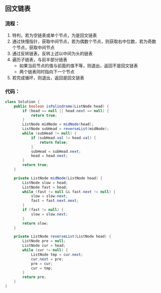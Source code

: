 ## 回文链表

### 流程：

1. 特判，若为空链表或单个节点，为是回文链表
2. 通过快慢指针，获取中间节点，若为偶数个节点，则获取右中位数，若为奇数个节点，获取中间节点
3. 通过反转链表，反转上述以中间为头的链表
4. 遍历子链表，与前半部分链表
   * 如果当前节点的值与前面的值不等，则退出，返回不是回文链表
   * 两个链表同时指向下一个节点
5. 若完成循环，则退出，返回是回文链表

### 代码：

~~~java
class Solution {
    public boolean isPalindrome(ListNode head) {
        if (head == null || head.next == null) {
            return true;
        }
        ListNode midNode = midNode(head);
        ListNode subHead = reverseList(midNode);
        while (subHead != null) {
            if (subHead.val != head.val) {
                return false;
            }
            subHead = subHead.next;
            head = head.next;
        }
        return true;
    }

    private ListNode midNode(ListNode head) {
        ListNode slow = head;
        ListNode fast = head;
        while (fast != null && fast.next != null) {
            slow = slow.next;
            fast = fast.next.next;
        }
        if (fast != null) {
            slow = slow.next;
        }
        return slow;
    }

    private ListNode reverseList(ListNode head) {
        ListNode pre = null;
        ListNode cur = head;
        while (cur != null) {
            ListNode tmp = cur.next;
            cur.next = pre;
            pre = cur;
            cur = tmp;
        }
        return pre;
    }
}
~~~




